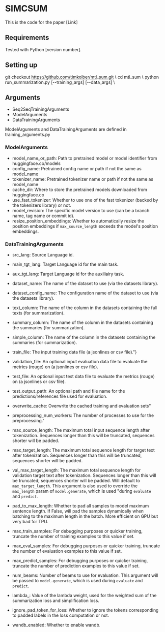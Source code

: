 
# SIMCSUM

This is the code for the paper [Link]




## Requirements

Tested with Python [version number].
## Setting up

git checkout https://github.com/timkolber/mtl_sum.git \\
cd mtl_sum \\
python run_summarization.py [--training_args] [--data_args] \\

## Arguments

- Seq2SeqTrainingArguments
- ModelArguments
- DataTrainingArguments

ModelArguments and DataTrainingArguments are defined in training_arguments.py

### ModelArguments
- model_name_or_path: Path to pretrained model or model identifier from huggingface.co/models
- config_name: Pretrained config name or path if not the same as model_name
- tokenizer_name: Pretrained tokenizer name or path if not the same as model_name
- cache_dir: Where to store the pretrained models downloaded from huggingface.co
- use_fast_tokenizer: Whether to use one of the fast tokenizer (backed by the tokenizers library) or not.
- model_revision: The specific model version to use (can be a branch name, tag name or commit id).
- resize_position_embeddings: Whether to automatically resize the position embeddings if `max_source_length` exceeds the model's position embeddings.

### DataTrainingArguments
- src_lang: Source Language id.

- main_tgt_lang: Target Language id for the main task.
    
- aux_tgt_lang: Target Language id for the auxiliairy task.

- dataset_name: The name of the dataset to use (via the datasets library).

- dataset_config_name: The configuration name of the dataset to use (via the datasets library).

- text_column: The name of the column in the datasets containing the full texts (for summarization).

- summary_column: The name of the column in the datasets containing the summaries (for summarization).

- simple_column: The name of the column in the datasets containing the summaries (for summarization).

- train_file: The input training data file (a jsonlines or csv file)."}

- validation_file: An optional input evaluation data file to evaluate the metrics (rouge) on (a jsonlines or csv file).

- test_file: An optional input test data file to evaluate the metrics (rouge) on (a jsonlines or csv file).

- test_output_path: An optional path and file name for the predictions/references file used for evaluation.

- overwrite_cache: Overwrite the cached training and evaluation sets"

- preprocessing_num_workers: The number of processes to use for the preprocessing."

- max_source_length: The maximum total input sequence length after tokenization. Sequences longer than this will be truncated, sequences shorter will be padded.

- max_target_length: The maximum total sequence length for target text after tokenization. Sequences longer than this will be truncated, sequences shorter will be padded.

- val_max_target_length: The maximum total sequence length for validation target text after tokenization. Sequences longer than this will be truncated, sequences shorter will be padded. Will default to `max_target_length`. This argument is also used to override the `max_length` param of `model.generate`, which is used 
                "during `evaluate` and `predict`.

- pad_to_max_length: Whether to pad all samples to model maximum sentence length. If False, will pad the samples dynamically when batching to the maximum length in the batch. More efficient on GPU but very bad for TPU.

- max_train_samples: For debugging purposes or quicker training, truncate the number of training examples to this value if set.

- max_eval_samples: For debugging purposes or quicker training, truncate the number of evaluation examples to this value if set.

- max_predict_samples: For debugging purposes or quicker training, truncate the number of prediction examples to this value if set.

- num_beams: Number of beams to use for evaluation. This argument will be passed to `model.generate`, which is used during `evaluate` and `predict`.

- lambda_: Value of the lambda weight, used for the weighted sum of the summarization loss and simplification loss.

- ignore_pad_token_for_loss: Whether to ignore the tokens corresponding to padded labels in the loss computation or not.

- wandb_enabled: Whether to enable wandb.
